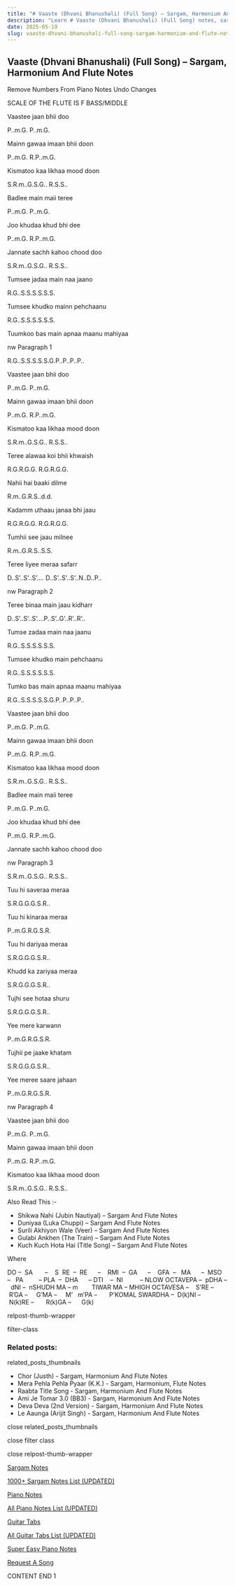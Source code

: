 ```yaml
---
title: "# Vaaste (Dhvani Bhanushali) (Full Song) – Sargam, Harmonium And Flute Notes"
description: "Learn # Vaaste (Dhvani Bhanushali) (Full Song) notes, sargam, harmonium notations and flute notes. Easy step-by-step tutorial for beginners."
date: 2025-05-19
slug: vaaste-dhvani-bhanushali-full-song-sargam-harmonium-and-flute-notes
---
```


## Vaaste (Dhvani Bhanushali) (Full Song) – Sargam, Harmonium And Flute Notes

Remove Numbers From Piano Notes
Undo Changes

SCALE OF THE FLUTE IS F BASS/MIDDLE

Vaastee jaan bhii doo

P..m.G. P..m.G.

Mainn gawaa imaan bhii doon

P..m.G. R.P..m.G.

Kismatoo kaa likhaa mood doon

S.R.m..G.S.G.. R.S.S..

Badlee main maii teree

P..m.G. P..m.G.

Joo khudaa khud bhi dee

P..m.G. R.P..m.G.

Jannate sachh kahoo chood doo

S.R.m..G.S.G.. R.S.S..

Tumsee jadaa main naa jaano

R.G..S.S.S.S.S.S.

Tumsee khudko mainn pehchaanu

R.G..S.S.S.S.S.S.

Tuumkoo bas main apnaa maanu mahiyaa

nw Paragraph 1

R.G..S.S.S.S.S.G.P..P..P..P..

Vaastee jaan bhii doo

P..m.G. P..m.G.

Mainn gawaa imaan bhii doon

P..m.G. R.P..m.G.

Kismatoo kaa likhaa mood doon

S.R.m..G.S.G.. R.S.S..

Teree alawaa koi bhii khwaish

R.G.R.G.G. R.G.R.G.G.

Nahii hai baaki dilme

R.m..G.R.S..d.d.

Kadamm uthaau janaa bhi jaau

R.G.R.G.G. R.G.R.G.G.

Tumhii see jaau milnee

R.m..G.R.S..S.S.

Teree liyee meraa safarr

D..S’..S’..S’…. D..S’..S’..S’..N..D..P..

nw Paragraph 2

Teree binaa main jaau kidharr

D..S’..S’..S’….P..S’..G’..R’..R’..

Tumse zadaa main naa jaanu

R.G..S.S.S.S.S.S.

Tumsee khudko main pehchaanu

R.G..S.S.S.S.S.S.

Tumko bas main apnaa maanu mahiyaa

R.G..S.S.S.S.S.G.P..P..P..P..

Vaastee jaan bhii doo

P..m.G. P..m.G.

Mainn gawaa imaan bhii doon

P..m.G. R.P..m.G.

Kismatoo kaa likhaa mood doon

S.R.m..G.S.G.. R.S.S..

Badlee main maii teree

P..m.G. P..m.G.

Joo khudaa khud bhi dee

P..m.G. R.P..m.G.

Jannate sachh kahoo chood doo

nw Paragraph 3

S.R.m..G.S.G.. R.S.S..

Tuu hi saveraa meraa

S.R.G.G.G.S.R..

Tuu hi kinaraa meraa

P..m.G.R.G.S.R.

Tuu hi dariyaa meraa

S.R.G.G.G.S.R..

Khudd ka zariyaa meraa

S.R.G.G.G.S.R..

Tujhi see hotaa shuru

S.R.G.G.G.S.R..

Yee mere karwann

P..m.G.R.G.S.R.

Tujhii pe jaake khatam

S.R.G.G.G.S.R..

Yee meree saare jahaan

P..m.G.R.G.S.R.

nw Paragraph 4

Vaastee jaan bhii doo

P..m.G. P..m.G.

Mainn gawaa imaan bhii doon

P..m.G. R.P..m.G.

Kismatoo kaa likhaa mood doon

S.R.m..G.S.G.. R.S.S..



Also Read This :-



* Shikwa Nahi (Jubin Nautiyal) – Sargam And Flute Notes
* Duniyaa (Luka Chuppi) – Sargam And Flute Notes
* Surili Akhiyon Wale (Veer) – Sargam And Flute Notes
* Gulabi Ankhen (The Train) – Sargam And Flute Notes
* Kuch Kuch Hota Hai (Title Song) – Sargam And Flute Notes

Where



DO –  SA       –    S  RE  –  RE      –    RMI  –  GA      –    GFA  –   MA      –  MSO  –   PA         – PLA  –  DHA      – DTI    –  NI          – NLOW OCTAVEPA –  pDHA –  dNI –  nSHUDH MA – m        TIWAR MA – MHIGH OCTAVESA –    S’RE –     R’GA –     G’MA –     M’   m’PA –       P’KOMAL SWARDHA –  D(k)NI –       N(k)RE –       R(k)GA –      G(k)



relpost-thumb-wrapper

filter-class

### Related posts:

related_posts_thumbnails

* Chor (Justh) - Sargam, Harmonium And Flute Notes
* Mera Pehla Pehla Pyaar (K.K.) - Sargam, Harmonium, Flute Notes
* Raabta Title Song - Sargam, Harmonium And Flute Notes
* Ami Je Tomar 3.0 (BB3) - Sargam, Harmonium And Flute Notes
* Deva Deva (2nd Version) - Sargam, Harmonium And Flute Notes
* Le Aaunga (Arijit Singh) - Sargam, Harmonium And Flute Notes

close related_posts_thumbnails

close filter class

close relpost-thumb-wrapper

[Sargam Notes](/sargam-notes.html)

[1000+ Sargam Notes List (UPDATED)](/all-songs-list-sargam-notes.html)

[Piano Notes](/piano-notes.html)

[All Piano Notes List (UPDATED)](/all-songs-list-piano-notes.html)

[Guitar Tabs](/guitar-tabs.html)

[All Guitar Tabs List (UPDATED)](/all-songs-list-guitar-tabs.html)

[Super Easy Piano Notes](https://studywall.in/)

[Request A Song](/request-a-song.html)

CONTENT END 1

